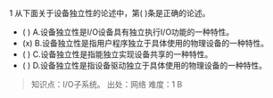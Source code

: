1
从下面关于设备独立性的论述中，第( )条是正确的论述。
- ( ) A.设备独立性是I/O设备具有独立执行I/O功能的一种特性。 
- (x) B.设备独立性是指用户程序独立于具体使用的物理设备的一种特性。
- ( ) C.设备独立性是指能独立实现设备共享的一种特性。 
- ( ) D.设备独立性是指设备驱动独立于具体使用的物理设备的一种特性。

> 知识点：I/O子系统。
> 出处：网络
> 难度：1
> B
